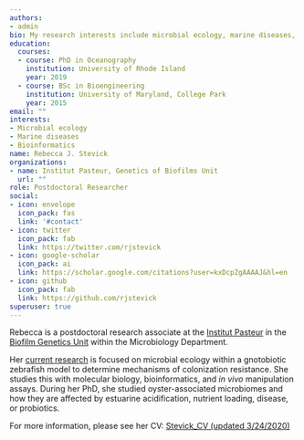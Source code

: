 ```yaml
---
authors:
- admin
bio: My research interests include microbial ecology, marine diseases, and bioinformatics.
education:
  courses:
  - course: PhD in Oceanography
    institution: University of Rhode Island
    year: 2019
  - course: BSc in Bioengineering
    institution: University of Maryland, College Park
    year: 2015
email: ""
interests:
- Microbial ecology
- Marine diseases
- Bioinformatics
name: Rebecca J. Stevick
organizations:
- name: Institut Pasteur, Genetics of Biofilms Unit
  url: ""
role: Postdoctoral Researcher
social:
- icon: envelope
  icon_pack: fas
  link: '#contact'
- icon: twitter
  icon_pack: fab
  link: https://twitter.com/rjstevick
- icon: google-scholar
  icon_pack: ai
  link: https://scholar.google.com/citations?user=kxDcpZgAAAAJ&hl=en
- icon: github
  icon_pack: fab
  link: https://github.com/rjstevick
superuser: true
---
```


Rebecca is a postdoctoral research associate at the <a href="https://www.pasteur.fr/en">Institut Pasteur</a> in the <a href="https://research.pasteur.fr/en/team/genetics-of-biofilms/">Biofilm Genetics Unit</a> within the Microbiology Department. 

Her <a href="#projects">current research</a> is focused on microbial ecology within a gnotobiotic zebrafish model to determine mechanisms of colonization resistance. She studies this with molecular biology, bioinformatics, and <i>in vivo</i> manipulation assays. During her PhD, she studied oyster-associated microbiomes and how they are affected by estuarine acidification, nutrient loading, disease, or probiotics. 

For more information, please see her CV: <a href="files/CV.pdf">Stevick_CV (updated 3/24/2020)</a> 
